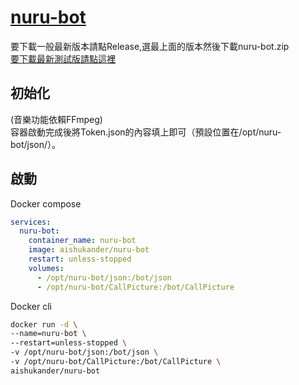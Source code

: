 # [nuru-bot](https://discord.com/api/oauth2/authorize?client_id=999157840063242330&permissions=8&scope=applications.commands+bot)
要下載一般最新版本請點Release,選最上面的版本然後下載nuru-bot.zip <br>
[要下載最新測試版請點這裡](https://github.com/aishukander/nuru-bot/archive/refs/heads/main.zip) <br>

## 初始化
(音樂功能依賴FFmpeg) <br>
容器啟動完成後將Token.json的內容填上即可（預設位置在/opt/nuru-bot/json/）。 <br>

## 啟動
Docker compose <br>
```yml
services:
  nuru-bot:
    container_name: nuru-bot
    image: aishukander/nuru-bot
    restart: unless-stopped
    volumes:
      - /opt/nuru-bot/json:/bot/json
      - /opt/nuru-bot/CallPicture:/bot/CallPicture
```

Docker cli <br>
```bash
docker run -d \
--name=nuru-bot \
--restart=unless-stopped \
-v /opt/nuru-bot/json:/bot/json \
-v /opt/nuru-bot/CallPicture:/bot/CallPicture \
aishukander/nuru-bot
```
